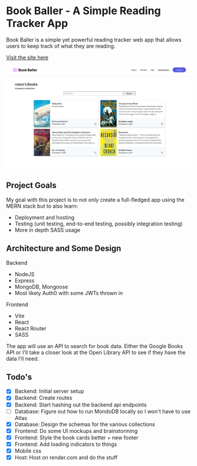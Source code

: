 # Book Baller - A Simple Reading Tracker App

Book Baller is a simple yet powerful reading tracker web app that allows users to keep track of what they are reading.

[Visit the site here](https://book-baller.onrender.com/)

![My Books Page](data/book-page.png)

## Project Goals

My goal with this project is to not only create a full-fledged app using the MERN stack but to also learn:
- Deployment and hosting
- Testing (unit testing, end-to-end testing, possibly integration testing)
- More in depth SASS usage

## Architecture and Some Design
Backend
- NodeJS
- Express
- MongoDB, Mongoose
- Most likely Auth0 with some JWTs thrown in

Frontend
- Vite
- React
- React Router
- SASS

The app will use an API to search for book data. Either the Google Books API or I'll take a closer look at the Open Library API to see if they have the data I'll need.

## Todo's

- [x] Backend: Initial server setup
- [x] Backend: Create routes
- [x] Backend: Start hashing out the backend api endpoints
- [ ] Database: Figure out how to run MondoDB locally so I won't have to use Atlas
- [x] Database: Design the schemas for the various collections
- [x] Frontend: Do some UI mockups and brainstorming 
- [x] Frontend: Style the book cards better + new footer
- [x] Frontend: Add loading indicators to things
- [x] Mobile css
- [x] Host: Host on render.com and do the stuff